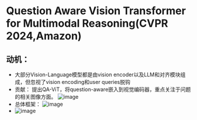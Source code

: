 # Question Aware Vision Transformer for Multimodal Reasoning(CVPR 2024,Amazon)
## 动机：
* 大部分Vision-Language模型都是由vision encoder以及LLM和对齐模块组成，但忽视了vision encoding和user queries脱钩
* 贡献： 提出QA-ViT，将question-aware嵌入到视觉编码器，重点关注于问题的相关图像方面。
  ![image](https://github.com/bixie6868/project/assets/78329110/887a5ffd-88c2-43fb-8dff-a81c3a255722)
* 总体框架：
  ![image](https://github.com/bixie6868/project/assets/78329110/3bc759c4-9add-4516-a305-898d4e8549ad)
* ![image](https://github.com/bixie6868/project/assets/78329110/45316dbe-cb9f-4467-8631-8815d5efde43)
